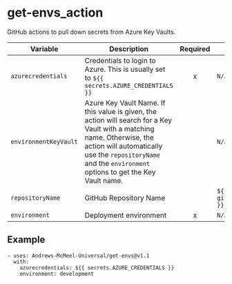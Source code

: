 # get-envs_action

GitHub actions to pull down secrets from Azure Key Vaults.

| Variable | Description | Required | `[Default]` |
|----|----|:----:|----|
| `azurecredentials` | Credentials to login to Azure. This is usually set to `${{ secrets.AZURE_CREDENTIALS }}` | x | `N/A` |
| `environmentKeyVault` | Azure Key Vault Name. If this value is given, the action will search for a Key Vault with a matching name. Otherwise, the action will automatically use the `repositoryName` and the `environment` options to get the Key Vault name. |  | `N/A` |
| `repositoryName` | GitHub Repository Name |  | `${{ github.event.repository.name }}` |
| `environment` | Deployment environment | x | `N/A` |
## Example

```
- uses: Andrews-McMeel-Universal/get-envs@v1.1
  with:
    azurecredentials: ${{ secrets.AZURE_CREDENTIALS }}
    environment: development
```